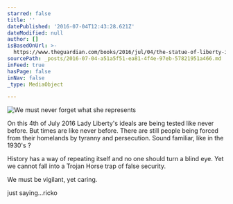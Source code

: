 ```yaml
---
starred: false
title: ''
datePublished: '2016-07-04T12:43:28.621Z'
dateModified: null
author: []
isBasedOnUrl: >-
  https://www.theguardian.com/books/2016/jul/04/the-statue-of-liberty-immigrants-independence-day
sourcePath: _posts/2016-07-04-a51a5f51-ea81-4f4e-97eb-57821951a466.md
inFeed: true
hasPage: false
inNav: false
_type: MediaObject

---
```

![We must never forget what she represents](https://the-grid-user-content.s3-us-west-2.amazonaws.com/8a527074-05db-484b-80a4-b057a9d6d56b.jpg)

On this 4th of July 2016 Lady Liberty's ideals are being tested like never before. But times are like never before. There are still people being forced from their homelands by tyranny and persecution. Sound familiar, like in the 1930's ?

History has a way of repeating itself and no one should turn a blind eye. Yet we cannot fall into a Trojan Horse trap of false security. 

We must be vigilant, yet caring. 

just saying...ricko